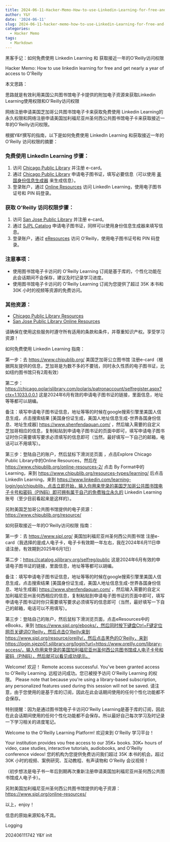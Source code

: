 ```yaml
---
title: 2024-06-11-Hacker-Memo-How-to-use-Linkedin-Learning-for-free-and-get-nearly-a-year-of-access-to-Oreilly
author: Y&Y
date: '2024-06-11'
slug: 2024-06-11-hacker-memo-how-to-use-Linkedin-Learning-for-free-and-get-nearly-a-year-of-access-to-Oreilly
categories:
  - Hacker Memo
tags:
  - Markdown
---
```

  黑客手记：如何免费使用 Linkedin Learning 和 获取接近一年的O'Reilly访问权限

Hacker Memo: How to use linkedin learning for free and get nearly a year of access to O'Reilly



本文思路：

思路就是有效利用美国公共图书馆电子卡提供的附加电子资源来获取Linkedin Learning使用权限和O'Reilly访问权限

网络注册申请美国芝加哥公共图书馆电子卡来获取免费使用 Linkedin Learning的永久权限和网络注册申请美国加利福尼亚州圣何西公共图书馆电子卡来获取接近一年的O'Reilly访问权限。



根据Y&Y撰写的指南，以下是如何免费使用 LinkedIn Learning 和获取接近一年的 O'Reilly 访问权限的摘要：

### 免费使用 LinkedIn Learning 步骤：

1. 访问 [Chicago Public Library](https://www.chipublib.org/) 并注册 e-card。
2. 通过 [Chicago Public Library](https://chicago.polarislibrary.com/polaris/patronaccount/selfregister.aspx?ctx=1.1033.0.0.1) 申请电子图书证，填写必要信息（可以使用 [美国身份信息生成器](https://www.shenfendaquan.com/) 来生成信息）。
3. 登录账户，通过 [Online Resources](https://www.chipublib.org/online-resources-2/) 访问 LinkedIn Learning，使用电子图书证号和 PIN 码登录。

### 获取 O'Reilly 访问权限步骤：

1. 访问 [San Jose Public Library](https://www.sjpl.org/) 并注册 e-card。
2. 通过 [SJPL Catalog](https://catalog.sjlibrary.org/selfreg/public) 申请电子图书证，同样可以使用身份信息生成器来填写信息。
3. 登录账户，通过 [eResources](https://www.sjpl.org/ebooks/) 访问 O'Reilly，使用电子图书证号和 PIN 码登录。

### 注意事项：

- 使用图书馆电子卡访问的 O'Reilly Learning 订阅是基于库的，个性化功能在此会话期间不会保存，建议及时记录学习进度。
- 使用图书馆电子卡访问的 O'Reilly Learning 订阅为您提供了超过 35K 本书和 30K 小时的视频等资源的免费访问。

### 其他资源：

- [Chicago Public Library Resources](https://www.chipublib.org/resource/)
- [San Jose Public Library Online Resources](https://www.sjpl.org/online-resources/)

请确保在使用这些服务时遵守所有适用的条款和条件，并尊重知识产权。享受学习资源！



如何免费使用 Linkedin Learning 指南：

第一步：去 https://www.chipublib.org/  美国芝加哥公立图书馆 注册e-card（根据网友提供的信息，芝加哥是为数不多的不要钱，同时永久性质的电子图书证，比如纽约图书馆只有2周有效）

第二步：https://chicago.polarislibrary.com/polaris/patronaccount/selfregister.aspx?ctx=1.1033.0.0.1  这是2024年6月有效的申请电子图书证的链接，里面信息，地址等等都可以胡编。

备注：填写申请电子图书证信息，地址等等的时候在google搜索引擎里美国人信息生成，点击搜索结果 [美国身份证生成，美国人地址信息生成-世界各国身份信息、地址生成器] https://www.shenfendaquan.com/ ，然后输入需要的自定义芝加哥相应的信息，复制粘贴到申请电子图书证的页面中即可，填写申请电子图书证时你只需要填写要求必须填写的信息即可（当然，最好填写一下自己的邮箱，电话可以不用填写）。

第三步：登陆自己的账户，然后鼠标下滑浏览页面 ，点击Explore Chicago Public Library中的Online Resources，然后在 https://www.chipublib.org/online-resources-2/ 点击 By Format中的Learning，来到 https://www.chipublib.org/resources-types/learning/ 后点击LinkedIn Learning，来到 https://www.linkedin.com/learning-login/go/chipublib，点击立即开始，输入你用来登录的美国芝加哥公共图书馆电子卡号和密码（PIN码）即可拥有属于自己的免费独立永久的 Linkedin Learning 账号（至少目前看起来是这样的）。



另附美国芝加哥公共图书馆提供的电子资源： https://www.chipublib.org/resource/



如何获取接近一年的O'Reilly访问权限 指南：

第一步：去 https://www.sjpl.org/  美国加利福尼亚州圣何西公共图书馆 注册e-card（我选择的是成人电子卡，电子卡有效期一年左右，我在2024年6月11日申请注册，有效期到2025年6月1日）

第二步：https://catalog.sjlibrary.org/selfreg/public  这是2024年6月有效的申请电子图书证的链接，里面信息，地址等等都可以胡编。

备注：填写申请电子图书证信息，地址等等的时候在google搜索引擎里美国人信息生成，点击搜索结果 [美国身份证生成，美国人地址信息生成-世界各国身份信息、地址生成器] https://www.shenfendaquan.com/ ，然后输入需要的自定义加利福尼亚州圣何西相应的信息，复制粘贴到申请电子图书证的页面中即可，填写申请电子图书证时你只需要填写要求必须填写的信息即可（当然，最好填写一下自己的邮箱，电话可以不用填写）。

第三步：登陆自己的账户，然后鼠标下滑浏览页面，点击eResources中的eBooks，来到 https://www.sjpl.org/ebooks/，然后同时按下键盘Ctrl+F键定位网页关键词O'Reilly，然后点击O'Reilly来到 https://www.sjpl.org/resource/oreilly/，然后点击黑色的O'Reilly，来到 https://login.sjezp01.sjlibrary.org/login?url=https://www.oreilly.com/library-access/，输入你用来登录的美国加利福尼亚州圣何西公共图书馆成人电子卡号和密码（PIN码），然后就可以看见成功提示。



Welcome! 欢迎！
Remote access successful. You've been granted access to O'Reilly Learning.
远程访问成功。您已被授予访问 O'Reilly Learning 的权限。
Please note that because you're using a library-based subscription, any personalized features used during this session will not be saved.
请注意，由于您使用的是基于库的订阅，因此在此会话期间使用的任何个性化功能都不会保存。



特别提醒：因为是通过图书馆电子卡访问O'Reilly Learning是基于库的订阅，因此在此会话期间使用的任何个性化功能都不会保存。所以最好自己每次学习及时记录一下学习相关的进度笔记。



Welcome to the O'Reilly Learning Platform! 欢迎来到 O'Reilly 学习平台！

Your institution provides vou free access to our 35K+ books. 30K+ hours of video, case studies, interactive tutorials, audiobooks, and O'Reilly conference videos!
您的机构为您提供免费访问我们超过 35K 本书的机会。超过 30K 小时的视频、案例研究、互动教程、有声读物和 O'Reilly 会议视频！



（初步想法是电子书一年后到期再次重新注册申请美国加利福尼亚州圣何西公共图书馆成人电子卡）。



另附美国加利福尼亚州圣何西公共图书馆提供的电子资源：https://www.sjpl.org/online-resources/



以上，enjoy！



信息的原始来源知名不具。



Logging

202406111742 Y&Y init